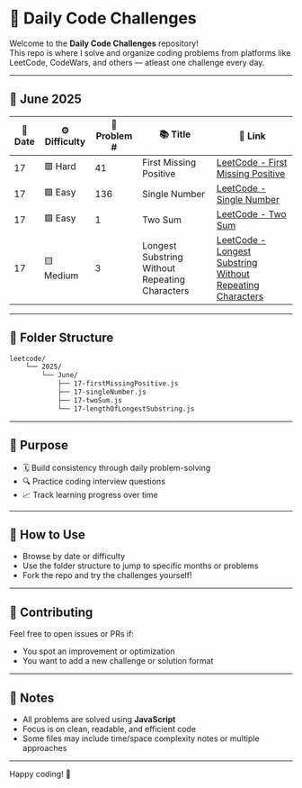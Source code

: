 # 🧠 Daily Code Challenges

Welcome to the **Daily Code Challenges** repository!  
This repo is where I solve and organize coding problems from platforms like LeetCode, CodeWars, and others — atleast one challenge every day.

---

## 📅 June 2025

| 📆 Date | ⚙️ Difficulty | 🔢 Problem # | 📚 Title                                       | 🔗 Link                                                                                                          |
| ------- | ------------- | ------------ | ---------------------------------------------- | ---------------------------------------------------------------------------------------------------------------- |
| 17      | 🟥 Hard       | 41           | First Missing Positive                         | [LeetCode - First Missing Positive](./LeetCode/2025/June/17-firstMissingPositive.js)                             |
| 17      | 🟩 Easy       | 136          | Single Number                                  | [LeetCode - Single Number](./leetcode/2025/June/17-singleNumber.js)                                              |
| 17      | 🟩 Easy       | 1            | Two Sum                                        | [LeetCode - Two Sum](./leetcode/2025/June/17-twoSum.js)                                                          |
| 17      | 🟨 Medium     | 3            | Longest Substring Without Repeating Characters | [LeetCode - Longest Substring Without Repeating Characters](./leetcode/2025/June/17-lengthOfLongestSubstring.js) |

---

## 📁 Folder Structure

```bash
leetcode/
    └── 2025/
        └── June/
            ├── 17-firstMissingPositive.js
            ├── 17-singleNumber.js
            ├── 17-twoSum.js
            └── 17-lengthOfLongestSubstring.js
```

---

## 🎯 Purpose

- 🗓️ Build consistency through daily problem-solving
- 🔍 Practice coding interview questions
- 📈 Track learning progress over time

---

## 🚀 How to Use

- Browse by date or difficulty
- Use the folder structure to jump to specific months or problems
- Fork the repo and try the challenges yourself!

---

## 🙌 Contributing

Feel free to open issues or PRs if:
- You spot an improvement or optimization
- You want to add a new challenge or solution format

---

## 📌 Notes

- All problems are solved using **JavaScript**
- Focus is on clean, readable, and efficient code
- Some files may include time/space complexity notes or multiple approaches

---

Happy coding! 🚀
